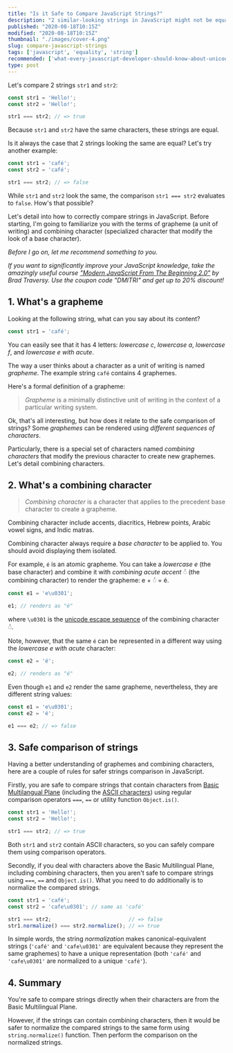 ```yaml
---
title: "Is it Safe to Compare JavaScript Strings?"
description: "2 similar-looking strings in JavaScript might not be equal... so how would you safely compare strings?"
published: "2020-08-18T10:15Z"
modified: "2020-08-18T10:15Z"
thumbnail: "./images/cover-4.png"
slug: compare-javascript-strings
tags: ['javascript', 'equality', 'string']
recommended: ['what-every-javascript-developer-should-know-about-unicode', 'what-is-string-in-javascript']
type: post
---
```


Let's compare 2 strings `str1` and `str2`:

```javascript
const str1 = 'Hello!';
const str2 = 'Hello!';

str1 === str2; // => true
```

Because `str1` and `str2` have the same characters, these strings are equal.  

Is it always the case that 2 strings looking the same are equal? Let's try another example:

```javascript
const str1 = 'café';
const str2 = 'café';

str1 === str2; // => false
```

While `str1` and `str2` look the same, the comparison `str1 === str2` evaluates to `false`. How's that possible?

Let's detail into how to correctly compare strings in JavaScript. Before starting, I'm going to familiarize you with the terms of grapheme (a unit of writing) and combining character (specialized character that modify the look of a base character).  

*Before I go on, let me recommend something to you.* 

*If you want to significantly improve your JavaScript knowledge, take the  amazingly useful course ["Modern JavaScript From The Beginning 2.0"](https://www.traversymedia.com/a/2147528886/FqXWyazh) by Brad Traversy. Use the coupon code "DMITRI" and get up to 20% discount!*

## 1. What's a grapheme

Looking at the following string, what can you say about its content? 

```javascript
const str1 = 'café';
```

You can easily see that it has 4 letters: *lowercase c*,  *lowercase a*, *lowercase f*, and *lowercase e with acute*.  

The way a user thinks about a character as a unit of writing is named *grapheme*. The example string `café` contains 4 graphemes.  

Here's a formal definition of a grapheme:

> *Grapheme* is a minimally distinctive unit of writing in the context of a particular writing system.  

Ok, that's all interesting, but how does it relate to the safe comparison of strings? Some *graphemes* can be rendered using *different sequences of characters*.  

Particularly, there is a special set of characters named *combining characters* that modify the previous character to create new graphemes. Let's detail combining characters.  

## 2. What's a combining character

> *Combining character* is a character that applies to the precedent base character to create a grapheme.  

Combining character include accents, diacritics, Hebrew points, Arabic vowel signs, and Indic matras.

Combining character always require a *base character* to be applied to. You should avoid displaying them isolated.  

For example, `é` is an atomic grapheme. You can take a *lowercase e* (the base character) and combine it with *combining acute accent* ◌́  (the combining character) to render the grapheme: e + ◌́  = é.  

```javascript
const e1 = 'e\u0301';

e1; // renders as "é"
```

where `\u0301` is the [unicode escape sequence](/what-every-javascript-developer-should-know-about-unicode/#unicode-escape-sequence) of the combining character ◌́.  

Note, however, that the same `é` can be represented in a different way using the *lowercase e with acute* character:

```javascript
const e2 = 'é';

e2; // renders as "é"
```

Even though `e1` and `e2` render the same grapheme, nevertheless, they are different string values:

```javascript
const e1 = 'e\u0301';
const e2 = 'é';

e1 === e2; // => false
```

## 3. Safe comparison of strings

Having a better understanding of graphemes and combining characters, here are a couple of rules for safer strings comparison in JavaScript.  

Firstly, you are safe to compare strings that contain characters from [Basic Multilangual Plane](https://en.wikipedia.org/wiki/Plane_(Unicode)#Basic_Multilingual_Plane) (including the [ASCII characters](https://en.wikipedia.org/wiki/Basic_Latin_(Unicode_block))) using regular comparison operators `===`, `==` or utility function `Object.is()`.  

```javascript
const str1 = 'Hello!';
const str2 = 'Hello!';

str1 === str2; // => true
```

Both `str1` and `str2` contain ASCII characters, so you can safely compare them using comparison operators.  

Secondly, if you deal with characters above the Basic Multilingual Plane, including combining characters, then you aren't safe to compare strings using `===`, `==` and `Object.is()`. What you need to do additionally is to normalize the compared strings.  

```javascript
const str1 = 'café';
const str2 = 'cafe\u0301'; // same as 'café'

str1 === str2;                         // => false
str1.normalize() === str2.normalize(); // => true
```

In simple words, the string *normalization* makes canonical-equivalent strings (`'café'` and `'cafe\u0301'` are equivalent because they represent the same graphemes) to have a unique representation (both `'café'` and `'cafe\u0301'` are normalized to a unique `'café'`).  

## 4. Summary

You're safe to compare strings directly when their characters are from the Basic Multilingual Plane.  

However, if the strings can contain combining characters, then it would be safer to normalize the compared strings to the same form using `string.normalize()` function. Then perform the comparison on the normalized strings.  
